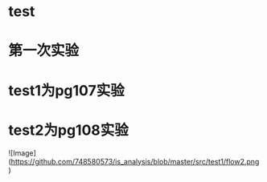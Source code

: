 # test
第一次实验
=============================
# test1为pg107实验
# test2为pg108实验

![Image]
(https://github.com/748580573/is_analysis/blob/master/src/test1/flow2.png)
